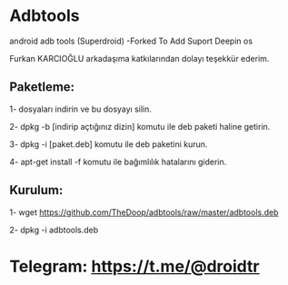 # Adbtools
android adb tools (Superdroid) -Forked To Add Suport Deepin os

Furkan KARCIOĞLU arkadaşıma katkılarından dolayı teşekkür ederim.

## Paketleme:
1- dosyaları indirin ve bu dosyayı silin.

2- dpkg -b [indirip açtığınız dizin] komutu ile deb paketi haline getirin.

3- dpkg -i [paket.deb] komutu ile deb paketini kurun.

4- apt-get install -f komutu ile bağımlılık hatalarını giderin.

## Kurulum:
1- wget  https://github.com/TheDoop/adbtools/raw/master/adbtools.deb

2- dpkg -i adbtools.deb

# Telegram: https://t.me/@droidtr

